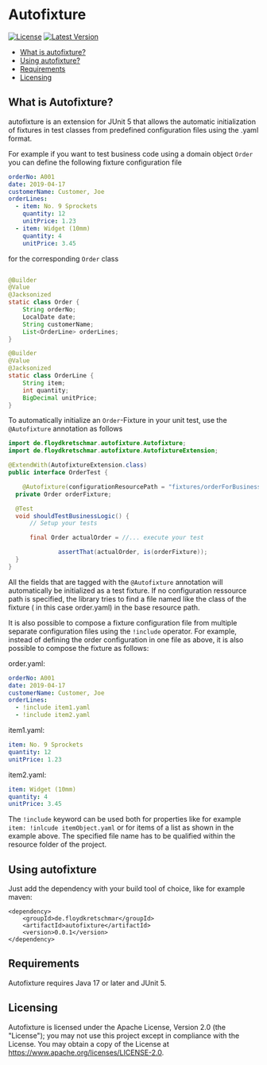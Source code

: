 # Autofixture

[![License](https://img.shields.io/badge/License-Apache%202.0-yellowgreen.svg)](https://github.com/floydkretschmar/autofixture/blob/master/LICENSE.txt)
[![Latest Version](https://img.shields.io/maven-metadata/v.svg?label=Latest%20Release&maxAge=3600&metadataUrl=https%3A%2F%2Frepo1.maven.org%2Fmaven2%2Fde%2Ffloydkretschmar%2Fautofixture%2Fmaven-metadata.xml)](https://central.sonatype.com/artifact/de.floydkretschmar/autofixture/0.0.1)

* [What is autofixture?](#what-is-autofixture)
* [Using autofixture?](#using-autofixture)
* [Requirements](#requirements)
* [Licensing](#licensing)

## What is Autofixture?

autofixture is an extension for JUnit 5 that allows the automatic initialization of fixtures in test classes from
predefined configuration files using the .yaml format.

For example if you want to test business code using a domain object `Order` you can define the following fixture
configuration file

```yaml
orderNo: A001
date: 2019-04-17
customerName: Customer, Joe
orderLines:
  - item: No. 9 Sprockets
    quantity: 12
    unitPrice: 1.23
  - item: Widget (10mm)
    quantity: 4
    unitPrice: 3.45
```

for the corresponding `Order` class

```java

@Builder
@Value
@Jacksonized
static class Order {
    String orderNo;
    LocalDate date;
    String customerName;
    List<OrderLine> orderLines;
}

@Builder
@Value
@Jacksonized
static class OrderLine {
    String item;
    int quantity;
    BigDecimal unitPrice;
}
```

To automatically initialize an `Order`-Fixture in your unit test, use the `@Autofixture` annotation as follows

```java
import de.floydkretschmar.autofixture.Autofixture;
import de.floydkretschmar.autofixture.AutofixtureExtension;

@ExtendWith(AutofixtureExtension.class)
public interface OrderTest {

    @Autofixture(configurationResourcePath = "fixtures/orderForBusinessLogicTest.yaml")
  private Order orderFixture;

  @Test
  void shouldTestBusinessLogic() {
      // Setup your tests

      final Order actualOrder = //... execute your test

              assertThat(actualOrder, is(orderFixture));
  }
}
```

All the fields that are tagged with the `@Autofixture` annotation will automatically be initialized as a test fixture.
If no configuration ressource path is specified, the library tries to find a file named like the class of the fixture (
in this case order.yaml) in the base resource path.

It is also possible to compose a fixture configuration file from multiple separate configuration files using
the `!include` operator. For example, instead of defining the order configuration in one file as above, it is also
possible to compose the fixture as follows:

order.yaml:

```yaml
orderNo: A001
date: 2019-04-17
customerName: Customer, Joe
orderLines:
  - !include item1.yaml
  - !include item2.yaml
```

item1.yaml:

```yaml
item: No. 9 Sprockets
quantity: 12
unitPrice: 1.23
```

item2.yaml:

```yaml
item: Widget (10mm)
quantity: 4
unitPrice: 3.45
```

The `!include` keyword can be used both for properties like for example `item: !inlcude itemObject.yaml` or for items of
a list as shown in the example above. The specified file name has to be qualified within the resource folder of the
project.

## Using autofixture

Just add the dependency with your build tool of choice, like for example maven:

```maven
<dependency>
    <groupId>de.floydkretschmar</groupId>
    <artifactId>autofixture</artifactId>
    <version>0.0.1</version>
</dependency>
```

## Requirements

Autofixture requires Java 17 or later and JUnit 5.

## Licensing

Autofixture is licensed under the Apache License, Version 2.0 (the "License"); you may not use this project except in
compliance with the License. You may obtain a copy of the License at https://www.apache.org/licenses/LICENSE-2.0.
